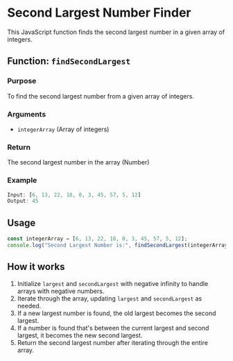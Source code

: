 # Second Largest Number Finder

This JavaScript function finds the second largest number in a given array of integers.

## Function: `findSecondLargest`

### Purpose
To find the second largest number from a given array of integers.

### Arguments
- `integerArray` (Array of integers)

### Return
The second largest number in the array (Number)

### Example
```javascript
Input: [6, 13, 22, 18, 0, 3, 45, 57, 5, 12]
Output: 45
```

## Usage

```javascript
const integerArray = [6, 13, 22, 18, 0, 3, 45, 57, 5, 12];
console.log("Second Largest Number is:", findSecondLargest(integerArray));
```

## How it works

1. Initialize `largest` and `secondLargest` with negative infinity to handle arrays with negative numbers.
2. Iterate through the array, updating `largest` and `secondLargest` as needed.
3. If a new largest number is found, the old largest becomes the second largest.
4. If a number is found that's between the current largest and second largest, it becomes the new second largest.
5. Return the second largest number after iterating through the entire array.